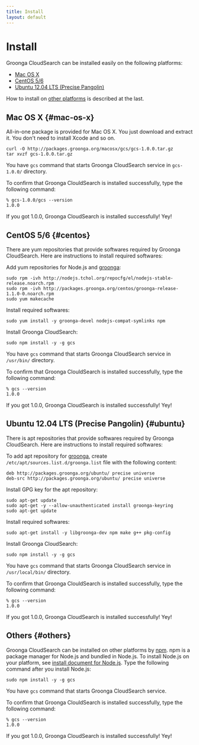 ```yaml
---
title: Install
layout: default
---
```


# Install

Groonga CloudSearch can be installed easily on the following platforms:

* [Mac OS X](#mac-os-x)
* [CentOS 5/6](#centos)
* [Ubuntu 12.04 LTS (Precise Pangolin)](#ubuntu)

How to install on [other platforms](#others) is described at the last.

## Mac OS X {#mac-os-x}

All-in-one package is provided for Mac OS X. You just download and
extract it. You don't need to install Xcode and so on.

    curl -O http://packages.groonga.org/macosx/gcs/gcs-1.0.0.tar.gz
    tar xvzf gcs-1.0.0.tar.gz

You have `gcs` command that starts Groonga CloudSearch service in
`gcs-1.0.0/` directory.

To confirm that Groonga ClouldSearch is installed successfully, type
the following command:

    % gcs-1.0.0/gcs --version
    1.0.0

If you got 1.0.0, Groonga CloudSearch is installed successfully! Yey!

## CentOS 5/6 {#centos}

There are yum repositories that provide softwares required by Groonga
CloudSearch. Here are instructions to install required softwares:

Add yum repositories for Node.js and [groonga](../faq/#search-engine):

    sudo rpm -ivh http://nodejs.tchol.org/repocfg/el/nodejs-stable-release.noarch.rpm
    sudo rpm -ivh http://packages.groonga.org/centos/groonga-release-1.1.0-0.noarch.rpm
    sudo yum makecache

Install required softwares:

    sudo yum install -y groonga-devel nodejs-compat-symlinks npm

Install Groonga CloudSearch:

    sudo npm install -y -g gcs

You have `gcs` command that starts Groonga CloudSearch service in
`/usr/bin/` directory.

To confirm that Groonga ClouldSearch is installed successfully, type
the following command:

    % gcs --version
    1.0.0

If you got 1.0.0, Groonga CloudSearch is installed successfully! Yey!

## Ubuntu 12.04 LTS (Precise Pangolin) {#ubuntu}

There is apt repositories that provide softwares required by Groonga
CloudSearch. Here are instructions to install required softwares:

To add apt repository for [groonga](../faq/#search-engine), create
`/etc/apt/sources.list.d/groonga.list` file with the following
content:

    deb http://packages.groonga.org/ubuntu/ precise universe
    deb-src http://packages.groonga.org/ubuntu/ precise universe

Install GPG key for the apt repository:

    sudo apt-get update
    sudo apt-get -y --allow-unauthenticated install groonga-keyring
    sudo apt-get update

Install required softwares:

    sudo apt-get install -y libgroonga-dev npm make g++ pkg-config

Install Groonga CloudSearch:

    sudo npm install -y -g gcs

You have `gcs` command that starts Groonga CloudSearch service in
`/usr/local/bin/` directory.

To confirm that Groonga ClouldSearch is installed successfully, type
the following command:

    % gcs --version
    1.0.0

If you got 1.0.0, Groonga CloudSearch is installed successfully! Yey!

## Others {#others}

Groonga CloudSearch can be installed on other platforms by
[npm](http://npmjs.org/). npm is a package manager for Node.js and
bundled in Node.js. To install Node.js on your platform, see [install
document for Node.js](http://nodejs.org/#download). Type the following
command after you install Node.js:

    sudo npm install -y -g gcs

You have `gcs` command that starts Groonga CloudSearch service.

To confirm that Groonga ClouldSearch is installed successfully, type
the following command:

    % gcs --version
    1.0.0

If you got 1.0.0, Groonga CloudSearch is installed successfully! Yey!
